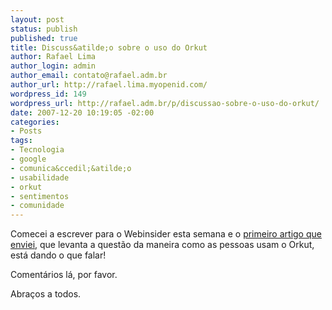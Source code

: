 ```yaml
--- 
layout: post
status: publish
published: true
title: Discuss&atilde;o sobre o uso do Orkut
author: Rafael Lima
author_login: admin
author_email: contato@rafael.adm.br
author_url: http://rafael.lima.myopenid.com/
wordpress_id: 149
wordpress_url: http://rafael.adm.br/p/discussao-sobre-o-uso-do-orkut/
date: 2007-12-20 10:19:05 -02:00
categories: 
- Posts
tags: 
- Tecnologia
- google
- comunica&ccedil;&atilde;o
- usabilidade
- orkut
- sentimentos
- comunidade
---
```

Comecei a escrever para o Webinsider esta semana e o <a href="http://webinsider.uol.com.br/index.php/2007/12/19/qual-e-mesmo-o-sentido-do-orkut/">primeiro artigo que enviei</a>, que levanta a quest&atilde;o da maneira como as pessoas usam o Orkut, est&aacute; dando o que falar!

Coment&aacute;rios l&aacute;, por favor.

Abra&ccedil;os a todos.
